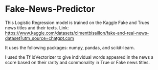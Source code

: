 # Fake-News-Predictor

This Logistic Regression model is trained on the Kaggle Fake and Trues news titles and their texts. Link: https://www.kaggle.com/datasets/clmentbisaillon/fake-and-real-news-dataset?utm_source=chatgpt.com

It uses the following packages: numpy, pandas, and scikit-learn. 

I used the Tf idVectorizer to give  individual words appeared in the news a score based on their rarity and commonality in True or Fake news titles. 

